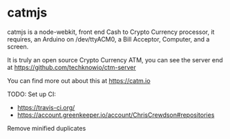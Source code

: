# catmjs
catmjs is a node-webkit, front end Cash to Crypto Currency processor, it requires, an Arduino on /dev/ttyACM0, a Bill Acceptor, Computer, and a screen.

It is truly an open source Crypto Currency ATM, you can see the server end at https://github.com/techknowio/ctm-server

You can find more out about this at https://catm.io

TODO:
Set up CI:
* https://travis-ci.org/
* https://account.greenkeeper.io/account/ChrisCrewdson#repositories

Remove minified duplicates

